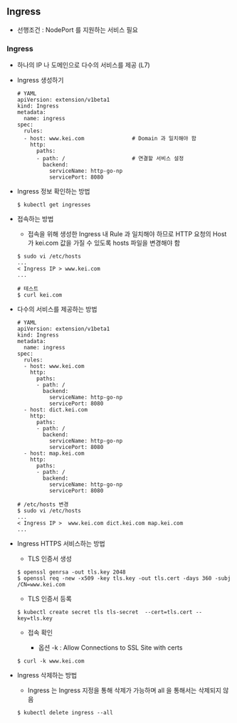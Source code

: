 ## Ingress
* 선행조건 : NodePort 를 지원하는 서비스 필요

### Ingress
* 하나의 IP 나 도메인으로 다수의 서비스를 제공 (L7)
* Ingress 생성하기
    ```
    # YAML
    apiVersion: extension/v1beta1
    kind: Ingress
    metadata:
      name: ingress
    spec:
      rules:
      - host: www.kei.com               # Domain 과 일치해야 함 
        http:
          paths:
          - path: /                     # 연결할 서비스 설정
            backend:
              serviceName: http-go-np
              servicePort: 8080
    ```
* Ingress 정보 확인하는 방법
    ```
    $ kubectl get ingresses
    ```

* 접속하는 방법

    * 접속을 위해 생성한 Ingress 내 Rule 과 일치해야 하므로 HTTP 요청의 Host 가 kei.com 값을 가질 수 있도록 hosts 파일을 변경해야 함
    ```
    $ sudo vi /etc/hosts
    ...
    < Ingress IP > www.kei.com
    ...

    # 테스트
    $ curl kei.com
    ```

* 다수의 서비스를 제공하는 방법
    ```
    # YAML
    apiVersion: extension/v1beta1
    kind: Ingress
    metadata:
      name: ingress
    spec:
      rules:
      - host: www.kei.com
        http:
          paths:
          - path: /
            backend:
              serviceName: http-go-np
              servicePort: 8080
      - host: dict.kei.com
        http:
          paths:
          - path: /
            backend:
              serviceName: http-go-np
              servicePort: 8080
      - host: map.kei.com
        http:
          paths:
          - path: /
            backend:
              serviceName: http-go-np
              servicePort: 8080

    # /etc/hosts 변경
    $ sudo vi /etc/hosts
    ...
    < Ingress IP >  www.kei.com dict.kei.com map.kei.com
    ...
    ```

* Ingress HTTPS 서비스하는 방법

    * TLS 인증서 생성 
    ```
    $ openssl genrsa -out tls.key 2048
    $ openssl req -new -x509 -key tls.key -out tls.cert -days 360 -subj /CN=www.kei.com
    ```

    * TLS 인증서 등록
    ```
    $ kubectl create secret tls tls-secret  --cert=tls.cert --key=tls.key
    ```

    * 접속 확인
    
        * 옵션 -k : Allow Connections to SSL Site with certs
    ```
    $ curl -k www.kei.com
    ```
* Ingress 삭제하는 방법

    * Ingress 는 Ingress 지정을 통해 삭제가 가능하며 all 을 통해서는 삭제되지 않음
    ```
    $ kubectl delete ingress --all
    ```